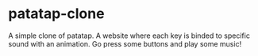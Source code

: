 # patatap-clone
A simple clone of patatap. A website where each key is binded to specific sound with an animation. Go press some buttons and play some music!
